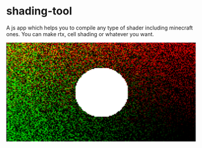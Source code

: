 # shading-tool
A js app which helps you to compile any type of shader including minecraft ones. You can make rtx, cell shading or whatever you want.

![the app](foto.png)
